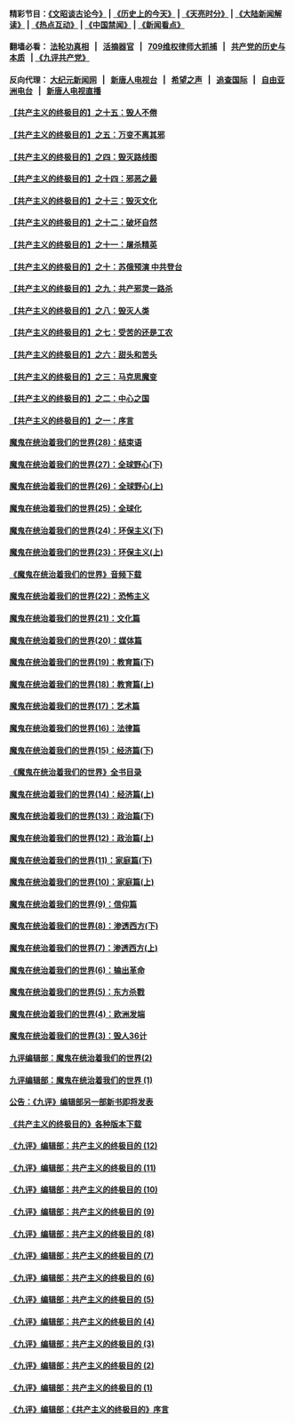 #### 精彩节目：[《文昭谈古论今》](http://134.209.198.168/wenzhao) | [《历史上的今天》](http://134.209.198.168/today-in-history) | [《天亮时分》](http://134.209.198.168/tianliang) | [《大陆新闻解读》](http://134.209.198.168/ntdtv-comedy) | [《热点互动》](http://134.209.198.168/ntdtv-rdhd)  | [《中国禁闻》](http://134.209.198.168/ntdtv-news) | [《新闻看点》](http://134.209.198.168/news-insight) 

  #### 翻墙必看： [法轮功真相](http://134.209.198.168:10000/videos/truth.html) &nbsp;&nbsp;|&nbsp;&nbsp; [活摘器官](http://134.209.198.168:10000/videos/res/Organs/) &nbsp;&nbsp;|&nbsp;&nbsp; [709维权律师大抓捕](http://134.209.198.168:10000/videos/709/) &nbsp;&nbsp;|&nbsp;&nbsp; [共产党的历史与本质](http://134.209.198.168:10000/videos/ccp.html) &nbsp;&nbsp;| [《九评共产党》](http://134.209.198.168:10000/videos/jiuping/) 

#### 反向代理： [大纪元新闻网](http://134.209.198.168:10080/) &nbsp;&nbsp;|&nbsp;&nbsp; [新唐人电视台](http://134.209.198.168:8000/) &nbsp;&nbsp;|&nbsp;&nbsp; [希望之声](http://134.209.198.168:8200/) &nbsp;&nbsp;|&nbsp;&nbsp; [追查国际](http://134.209.198.168:10010/) &nbsp;&nbsp;|&nbsp;&nbsp; [自由亚洲电台](http://134.209.198.168:9800/) &nbsp;&nbsp;|&nbsp;&nbsp; [新唐人电视直播](http://134.209.198.168/) 

#### [【共产主义的终极目的】之十五：毁人不倦](../pages/nsc422/n11166792.md?t=04081237) 

#### [【共产主义的终极目的】之五：万变不离其邪](../pages/nsc422/n11091285.md?t=04081237) 

#### [【共产主义的终极目的】之四：毁灭路线图](../pages/nsc422/n11086284.md?t=04081237) 

#### [【共产主义的终极目的】之十四：邪恶之最](../pages/nsc422/n11150249.md?t=04081237) 

#### [【共产主义的终极目的】之十三：毁灭文化](../pages/nsc422/n11135227.md?t=04081237) 

#### [【共产主义的终极目的】之十二：破坏自然](../pages/nsc422/n11135214.md?t=04081237) 

#### [【共产主义的终极目的】之十一：屠杀精英](../pages/nsc422/n11118442.md?t=04081237) 

#### [【共产主义的终极目的】之十：苏俄预演 中共登台](../pages/nsc422/n11118424.md?t=04081237) 

#### [【共产主义的终极目的】之九：共产邪灵一路杀](../pages/nsc422/n11114139.md?t=04081237) 

#### [【共产主义的终极目的】之八：毁灭人类](../pages/nsc422/n11108503.md?t=04081237) 

#### [【共产主义的终极目的】之七：受苦的还是工农](../pages/nsc422/n11101809.md?t=04081237) 

#### [【共产主义的终极目的】之六：甜头和苦头](../pages/nsc422/n11096971.md?t=04081237) 

#### [【共产主义的终极目的】之三：马克思魔变](../pages/nsc422/n11061941.md?t=04081237) 

#### [【共产主义的终极目的】之二：中心之国](../pages/nsc422/n11047728.md?t=04081237) 

#### [【共产主义的终极目的】之一：序言](../pages/nsc422/n11086077.md?t=04081237) 

#### [魔鬼在统治着我们的世界(28)：结束语](../pages/nsc422/n10936246.md?t=04081237) 

#### [魔鬼在统治着我们的世界(27)：全球野心(下)](../pages/nsc422/n10928319.md?t=04081237) 

#### [魔鬼在统治着我们的世界(26)：全球野心(上)](../pages/nsc422/n10900318.md?t=04081237) 

#### [魔鬼在统治着我们的世界(25)：全球化](../pages/nsc422/n10788205.md?t=04081237) 

#### [魔鬼在统治着我们的世界(24)：环保主义(下)](../pages/nsc422/n10695307.md?t=04081237) 

#### [魔鬼在统治着我们的世界(23)：环保主义(上)](../pages/nsc422/n10688613.md?t=04081237) 

#### [《魔鬼在统治着我们的世界》音频下载](../pages/nsc422/n10635553.md?t=04081237) 

#### [魔鬼在统治着我们的世界(22)：恐怖主义](../pages/nsc422/n10614727.md?t=04081237) 

#### [魔鬼在统治着我们的世界(21)：文化篇](../pages/nsc422/n10597706.md?t=04081237) 

#### [魔鬼在统治着我们的世界(20)：媒体篇](../pages/nsc422/n10586579.md?t=04081237) 

#### [魔鬼在统治着我们的世界(19)：教育篇(下)](../pages/nsc422/n10564808.md?t=04081237) 

#### [魔鬼在统治着我们的世界(18)：教育篇(上)](../pages/nsc422/n10526970.md?t=04081237) 

#### [魔鬼在统治着我们的世界(17)：艺术篇](../pages/nsc422/n10499093.md?t=04081237) 

#### [魔鬼在统治着我们的世界(16)：法律篇](../pages/nsc422/n10485969.md?t=04081237) 

#### [魔鬼在统治着我们的世界(15)：经济篇(下)](../pages/nsc422/n10469975.md?t=04081237) 

#### [《魔鬼在统治着我们的世界》全书目录](../pages/nsc422/n10464261.md?t=04081237) 

#### [魔鬼在统治着我们的世界(14)：经济篇(上)](../pages/nsc422/n10457370.md?t=04081237) 

#### [魔鬼在统治着我们的世界(13)：政治篇(下)](../pages/nsc422/n10448270.md?t=04081237) 

#### [魔鬼在统治着我们的世界(12)：政治篇(上)](../pages/nsc422/n10444576.md?t=04081237) 

#### [魔鬼在统治着我们的世界(11)：家庭篇(下)](../pages/nsc422/n10440961.md?t=04081237) 

#### [魔鬼在统治着我们的世界(10)：家庭篇(上)](../pages/nsc422/n10435448.md?t=04081237) 

#### [魔鬼在统治着我们的世界(9)：信仰篇](../pages/nsc422/n10432159.md?t=04081237) 

#### [魔鬼在统治着我们的世界(8)：渗透西方(下)](../pages/nsc422/n10429603.md?t=04081237) 

#### [魔鬼在统治着我们的世界(7)：渗透西方(上)](../pages/nsc422/n10426013.md?t=04081237) 

#### [魔鬼在统治着我们的世界(6)：输出革命](../pages/nsc422/n10421536.md?t=04081237) 

#### [魔鬼在统治着我们的世界(5)：东方杀戮](../pages/nsc422/n10417707.md?t=04081237) 

#### [魔鬼在统治着我们的世界(4)：欧洲发端](../pages/nsc422/n10414890.md?t=04081237) 

#### [魔鬼在统治着我们的世界(3)：毁人36计](../pages/nsc422/n10411583.md?t=04081237) 

#### [九评编辑部：魔鬼在统治着我们的世界(2)](../pages/nsc422/n10410036.md?t=04081237) 

#### [九评编辑部：魔鬼在统治着我们的世界 (1)](../pages/nsc422/n10406825.md?t=04081237) 

#### [公告：《九评》编辑部另一部新书即将发表](../pages/nsc422/n10405104.md?t=04081237) 

#### [《共产主义的终极目的》各种版本下载](../pages/nsc422/n10022138.md?t=04081237) 

#### [《九评》编辑部：共产主义的终极目的 (12)](../pages/nsc422/n9933272.md?t=04081237) 

#### [《九评》编辑部：共产主义的终极目的 (11)](../pages/nsc422/n9924973.md?t=04081237) 

#### [《九评》编辑部：共产主义的终极目的 (10)](../pages/nsc422/n9920883.md?t=04081237) 

#### [《九评》编辑部：共产主义的终极目的 (9)](../pages/nsc422/n9916363.md?t=04081237) 

#### [《九评》编辑部：共产主义的终极目的 (8)](../pages/nsc422/n9912488.md?t=04081237) 

#### [《九评》编辑部：共产主义的终极目的 (7)](../pages/nsc422/n9901176.md?t=04081237) 

#### [《九评》编辑部：共产主义的终极目的 (6)](../pages/nsc422/n9899359.md?t=04081237) 

#### [《九评》编辑部：共产主义的终极目的 (5)](../pages/nsc422/n9893174.md?t=04081237) 

#### [《九评》编辑部：共产主义的终极目的 (4)](../pages/nsc422/n9891246.md?t=04081237) 

#### [《九评》编辑部：共产主义的终极目的 (3)](../pages/nsc422/n9879879.md?t=04081237) 

#### [《九评》编辑部：共产主义的终极目的 (2)](../pages/nsc422/n9876205.md?t=04081237) 

#### [《九评》编辑部：共产主义的终极目的 (1)](../pages/nsc422/n9865857.md?t=04081237) 

#### [《九评》编辑部：《共产主义的终极目的》序言](../pages/nsc422/n9862666.md?t=04081237) 

